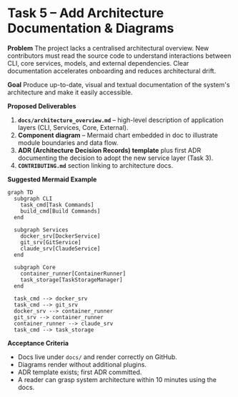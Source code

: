 # Task 5 – Add Architecture Documentation & Diagrams

**Problem**
The project lacks a centralised architectural overview. New contributors must read the source code to understand interactions between CLI, core services, models, and external dependencies. Clear documentation accelerates onboarding and reduces architectural drift.

**Goal**
Produce up-to-date, visual and textual documentation of the system's architecture and make it easily accessible.

**Proposed Deliverables**
1. **`docs/architecture_overview.md`** – high-level description of application layers (CLI, Services, Core, External).
2. **Component diagram** – Mermaid chart embedded in doc to illustrate module boundaries and data flow.
3. **ADR (Architecture Decision Records) template** plus first ADR documenting the decision to adopt the new service layer (Task 3).
4. **`CONTRIBUTING.md`** section linking to architecture docs.

**Suggested Mermaid Example**
```mermaid
graph TD
  subgraph CLI
    task_cmd[Task Commands]
    build_cmd[Build Commands]
  end

  subgraph Services
    docker_srv[DockerService]
    git_srv[GitService]
    claude_srv[ClaudeService]
  end

  subgraph Core
    container_runner[ContainerRunner]
    task_storage[TaskStorageManager]
  end

  task_cmd --> docker_srv
  task_cmd --> git_srv
  docker_srv --> container_runner
  git_srv --> container_runner
  container_runner --> claude_srv
  task_cmd --> task_storage
```

**Acceptance Criteria**
- Docs live under `docs/` and render correctly on GitHub.
- Diagrams render without additional plugins.
- ADR template exists; first ADR committed.
- A reader can grasp system architecture within 10 minutes using the docs. 